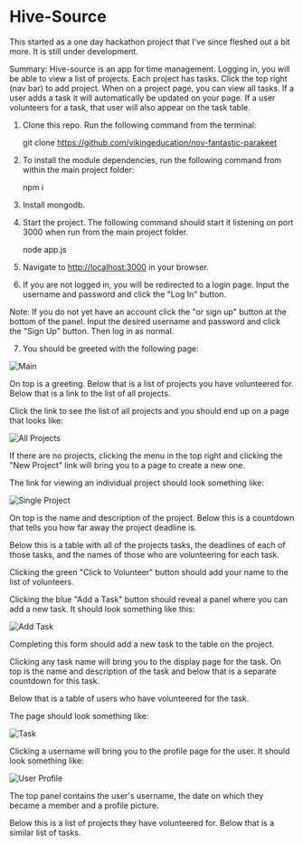 # Hive-Source

This started as a one day hackathon project that I've since fleshed out a bit more. It is still under development.

Summary: Hive-source is an app for time management. Logging in, you will be able to view a list of projects. Each project has tasks. Click the top right (nav bar) to add project. When on a project page, you can view all tasks. If a user adds a task it will automatically be updated on your page. If a user volunteers for a task, that user will also appear on the task table.

1. Clone this repo. Run the following command from the terminal:

    git clone https://github.com/vikingeducation/nov-fantastic-parakeet

2. To install the module dependencies, run the following command from within the main project folder:

    npm i

3. Install mongodb.

4. Start the project. The following command should start it listening on port 3000 when run from the main project folder.

    node app.js 

5. Navigate to [http://localhost:3000](http://localhost:3000) in your browser.

6. If you are not logged in, you will be redirected to a login page. Input the username and password and click the "Log In" button.

Note: If you do not yet have an account click the "or sign up" button at the bottom of the panel. Input the desired username and password and click the "Sign Up" button. Then log in as normal.

7. You should be greeted with the following page:

![Main](https://github.com/GeneTinderholm/nov-hackaton-studious-chainsaw/blob/master/images/main.png?raw=true)

On top is a greeting. Below that is a list of projects you have volunteered for. Below that is a link to the list of all projects.

Click the link to see the list of all projects and you should end up on a page that looks like: 

![All Projects](https://github.com/GeneTinderholm/nov-hackaton-studious-chainsaw/blob/master/images/allProjects.png?raw=true)

If there are no projects, clicking the menu in the top right and clicking the "New Project" link will bring you to a page to create a new one.

The link for viewing an individual project should look something like:

![Single Project](https://github.com/GeneTinderholm/nov-hackaton-studious-chainsaw/blob/master/images/singleProject.png?raw=true)

On top is the name and description of the project. Below this is a countdown that tells you how far away the project deadline is.

Below this is a table with all of the projects tasks, the deadlines of each of those tasks, and the names of those who are volunteering for each task.

Clicking the green "Click to Volunteer" button should add your name to the list of volunteers.

Clicking the blue "Add a Task" button should reveal a panel where you can add a new task. It should look something like this:

![Add Task](https://github.com/GeneTinderholm/nov-hackaton-studious-chainsaw/blob/master/images/addTask.png?raw=true)

Completing this form should add a new task to the table on the project.

Clicking any task name will bring you to the display page for the task. On top is the name and description of the task and below that is a separate countdown for this task.

Below that is a table of users who have volunteered for the task.

The page should look something like: 

![Task](https://github.com/GeneTinderholm/nov-hackaton-studious-chainsaw/blob/master/images/task.png?raw=true)

Clicking a username will bring you to the profile page for the user. It should look something like: 

![User Profile](https://github.com/GeneTinderholm/nov-hackaton-studious-chainsaw/blob/master/images/user.png?raw=true)

The top panel contains the user's username, the date on which they became a member and a profile picture. 

Below this is a list of projects they have volunteered for. Below that is a similar list of tasks.
